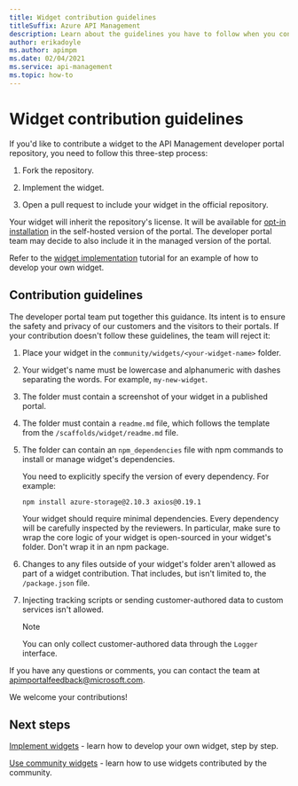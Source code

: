 ```yaml
---
title: Widget contribution guidelines
titleSuffix: Azure API Management
description: Learn about the guidelines you have to follow when you contribute a widget to the API Management developer portal repository.
author: erikadoyle
ms.author: apimpm
ms.date: 02/04/2021
ms.service: api-management
ms.topic: how-to
---
```


# Widget contribution guidelines

If you'd like to contribute a widget to the API Management developer portal repository, you need to follow this three-step process:

1. Fork the repository.

1. Implement the widget.

1. Open a pull request to include your widget in the official repository.

Your widget will inherit the repository's license. It will be available for [opt-in installation](dev-portal-use-community-widgets.md) in the self-hosted version of the portal. The developer portal team may decide to also include it in the managed version of the portal.

Refer to the [widget implementation](dev-portal-implement-widgets.md) tutorial for an example of how to develop your own widget.

## Contribution guidelines

The developer portal team put together this guidance. Its intent is to ensure the safety and privacy of our customers and the visitors to their portals. If your contribution doesn't follow these guidelines, the team will reject it:

1. Place your widget in the `community/widgets/<your-widget-name>` folder.

1. Your widget's name must be lowercase and alphanumeric with dashes separating the words. For example, `my-new-widget`.

1. The folder must contain a screenshot of your widget in a published portal.

1. The folder must contain a `readme.md` file, which follows the template from the `/scaffolds/widget/readme.md` file.

1. The folder can contain an `npm_dependencies` file with npm commands to install or manage widget's dependencies.

    You need to explicitly specify the version of every dependency. For example:  

    ```console
    npm install azure-storage@2.10.3 axios@0.19.1
    ```

    Your widget should require minimal dependencies. Every dependency will be carefully inspected by the reviewers. In particular, make sure to wrap the core logic of your widget is open-sourced in your widget's folder. Don't wrap it in an npm package.

1. Changes to any files outside of your widget's folder aren't allowed as part of a widget contribution. That includes, but isn't limited to, the `/package.json` file.

1. Injecting tracking scripts or sending customer-authored data to custom services isn't allowed.

    > [!NOTE]
    > You can only collect customer-authored data through the `Logger` interface.


If you have any questions or comments, you can contact the team at [apimportalfeedback@microsoft.com](mailto:apimportalfeedback@microsoft.com).

We welcome your contributions!

## Next steps

[Implement widgets](dev-portal-implement-widgets.md) - learn how to develop your own widget, step by step.

[Use community widgets](dev-portal-use-community-widgets.md) - learn how to use widgets contributed by the community.